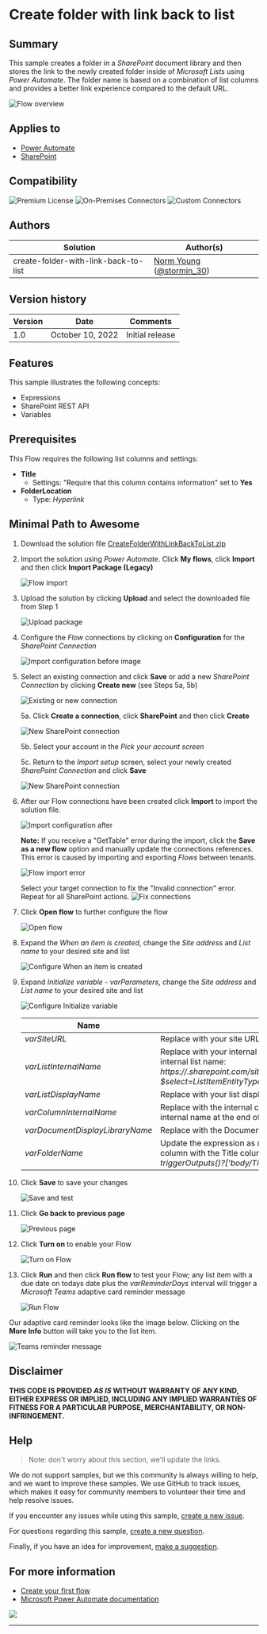 # Create folder with link back to list

## Summary

This sample creates a folder in a *SharePoint* document library and then stores the link to the newly created folder inside of *Microsoft Lists* using *Power Automate*. The folder name is based on a combination of list columns and provides a better link experience compared to the default URL.

![Flow overview](/create-folder-with-link-back-to-list/assets/flow-overview.png "Flow overview")


## Applies to

* [Power Automate](https://docs.microsoft.com/power-automate/)
* [SharePoint](https://learn.microsoft.com/en-us/sharepoint/)

## Compatibility

![Premium License](https://img.shields.io/badge/Premium%20License-Not%20Required-green.svg "Premium license not required")
![On-Premises Connectors](https://img.shields.io/badge/On--Premises%20Connectors-No-green.svg "Does not use on-premise connectors")
![Custom Connectors](https://img.shields.io/badge/Custom%20Connectors-Not%20Required-green.svg "Does not use custom connectors")


## Authors

Solution|Author(s)
--------|---------
create-folder-with-link-back-to-list | [Norm Young](https://github.com/nyoung30) ([@stormin_30](https://twitter.com/stormin_30))


## Version history

Version|Date|Comments
-------|----|--------
1.0|October 10, 2022|Initial release


## Features

This sample illustrates the following concepts:

* Expressions
* SharePoint REST API
* Variables


## Prerequisites

This Flow requires the following list columns and settings:
* **Title**
	* Settings: "Require that this column contains information" set to **Yes**
* **FolderLocation**
	* Type: *Hyperlink* 


## Minimal Path to Awesome

1. Download the solution file [CreateFolderWithLinkBackToList.zip](/create-folder-with-link-back-to-list/solution/CreateFolderWithLinkBackToList.zip)

2. Import the solution using *Power Automate*. Click **My flows**, click **Import** and then click **Import Package (Legacy)**

 	![Flow import](/create-folder-with-link-back-to-list/assets/flow-import.png "Flow import")

3. Upload the solution by clicking **Upload** and select the downloaded file from Step 1

	![Upload package](/create-folder-with-link-back-to-list/assets/upload-package.png "Upload package")

4. Configure the *Flow* connections by clicking on **Configuration** for the *SharePoint Connection*

 	![Import configuration before image](/create-folder-with-link-back-to-list/assets/import-configuration-before.png "Import configuration before image")

5. Select an existing connection and click **Save** or add a new *SharePoint Connection* by clicking **Create new** (see Steps 5a, 5b)

	![Existing or new connection](/create-folder-with-link-back-to-list/assets/existing-new-connection.png "Existing or new connection")

	5a. Click **Create a connection**, click **SharePoint** and then click **Create**

	![New SharePoint connection](/create-folder-with-link-back-to-list/assets/sharepoint-connection.png "New SharePoint connection")

	5b. Select your account in the *Pick your account screen*

	5c. Return to the *Import setup* screen, select your newly created *SharePoint Connection* and click **Save**

	![New SharePoint connection](/create-folder-with-link-back-to-list/assets/save-sharepoint-connection.png "New SharePoint connection")

6. After our Flow connections have been created click **Import** to import the solution file.

	![Import configuration after](/create-folder-with-link-back-to-list/assets/import-configuration-after.png "Import configuration after")

	**Note:** If you receive a "GetTable" error during the import, click the **Save as a new flow** option and manually update the connections references. This error is caused by importing and exporting *Flows* between tenants.

	![Flow import error](/create-folder-with-link-back-to-list/assets/flow-import-error.png "Flow import error")
	
	Select your target connection to fix the "Invalid connection" error. Repeat for all SharePoint actions.
	![Fix connections](/create-folder-with-link-back-to-list/assets/flow-fix-connections.png "Fix connections")

7. Click **Open flow** to further configure the flow

	![Open flow](/create-folder-with-link-back-to-list/assets/open-flow.png "Open flow")
	
8. Expand the *When an item is created*, change the *Site address* and *List name* to your desired site and list 

	![Configure When an item is created](/create-folder-with-link-back-to-list/assets/when-an-item-is-created.png "Configure When an item is created")

9.  Expand *Initialize variable - varParameters*, change the *Site address* and *List name* to your desired site and list

	![Configure Initialize variable](/create-folder-with-link-back-to-list/assets/initialize-variable.png "Configure Initialize variable")

	Name | Value
	---- | ------
	*varSiteURL* | Replace with your site URL
	*varListInternalName* | Replace with your internal list name; **Tip:** Use this API call in your browser to obtain the internal list name: *https://<YourTenantName>.sharepoint.com/sites/<YourSiteName>/_api/Web/Lists/GetByTitle('<YourListNameWithSpaces')?$select=ListItemEntityTypeFullName*
	*varListDisplayName* | Replace with your list display name
	*varColumnInternalName* | Replace with the internal column name; **Tip:** Use the list column settings to see the internal name at the end of the URL string
	*varDocumentDisplayLibraryName* | Replace with the Document Library display name.
	*varFolderName* | Update the expression as required; by default the expression concatenates the list ID column with the Title column values: *concat(triggerOutputs()?['body/ID'], '-', triggerOutputs()?['body/Title'])*


10. Click **Save** to save your changes

	![Save and test](/create-folder-with-link-back-to-list/assets/save-test.png "Save and test")

12. Click **Go back to previous page**

	![Previous page](/samples/teams-adaptive-card-reminders-from-lists/assets/previous-page.png "Previous page")

13. Click **Turn on** to enable your Flow

	![Turn on Flow](/samples/teams-adaptive-card-reminders-from-lists/assets/turn-on.png "Turn on Flow")

14. Click **Run** and then click **Run flow** to test your Flow; any list item with a due date on todays date plus the *varReminderDays* interval will trigger a *Microsoft Teams* adaptive card reminder message

	![Run Flow](/samples/teams-adaptive-card-reminders-from-lists/assets/run-flow.png "Run Flow")


Our adaptive card reminder looks like the image below. Clicking on the **More Info** button will take you to the list item. 

![Teams reminder message](/samples/teams-adaptive-card-reminders-from-lists/assets/teams-reminder.png "Teams reminder message")



## Disclaimer

**THIS CODE IS PROVIDED *AS IS* WITHOUT WARRANTY OF ANY KIND, EITHER EXPRESS OR IMPLIED, INCLUDING ANY IMPLIED WARRANTIES OF FITNESS FOR A PARTICULAR PURPOSE, MERCHANTABILITY, OR NON-INFRINGEMENT.**

## Help

> Note: don't worry about this section, we'll update the links.

We do not support samples, but we this community is always willing to help, and we want to improve these samples. We use GitHub to track issues, which makes it easy for  community members to volunteer their time and help resolve issues.

If you encounter any issues while using this sample, [create a new issue](https://github.com/pnp/powerautomate-samples/issues/new?assignees=&labels=Needs%3A+Triage+%3Amag%3A%2Ctype%3Abug-suspected&template=bug-report.yml&sample=YOURSAMPLENAME&authors=@YOURGITHUBUSERNAME&title=YOURSAMPLENAME%20-%20).

For questions regarding this sample, [create a new question](https://github.com/pnp/powerautomate-samples/issues/new?assignees=&labels=Needs%3A+Triage+%3Amag%3A%2Ctype%3Abug-suspected&template=question.yml&sample=YOURSAMPLENAME&authors=@YOURGITHUBUSERNAME&title=YOURSAMPLENAME%20-%20).

Finally, if you have an idea for improvement, [make a suggestion](https://github.com/pnp/powerautomate-samples/issues/new?assignees=&labels=Needs%3A+Triage+%3Amag%3A%2Ctype%3Abug-suspected&template=suggestion.yml&sample=YOURSAMPLENAME&authors=@YOURGITHUBUSERNAME&title=YOURSAMPLENAME%20-%20).

## For more information

- [Create your first flow](https://docs.microsoft.com/en-us/power-automate/getting-started#create-your-first-flow)
- [Microsoft Power Automate documentation](https://docs.microsoft.com/en-us/power-automate/)


<img src="https://telemetry.sharepointpnp.com/powerautomate-samples/samples/readme-template" />

---